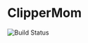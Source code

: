 # ClipperMom
![Build Status](https://github.com/makerdao/clipper-mom/actions/workflows/.github/workflows/tests.yaml/badge.svg?branch=master)
